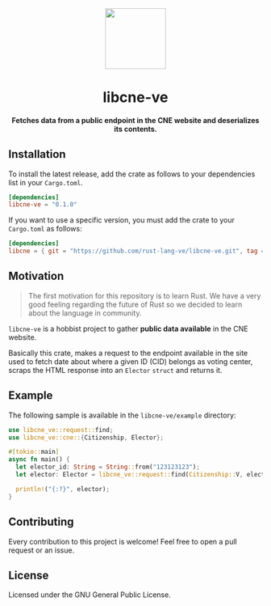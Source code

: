 <div>
  <div align="center" style="display: block; text-align: center;">
    <img src="https://raw.githubusercontent.com/rust-lang-ve/design/main/assets/logo_above.png" height="120" width="120" />
  </div>
  <h1 align="center">libcne-ve</h1>
  <h4 align="center">Fetches data from a public endpoint in the CNE website and deserializes its contents.</h4>
</div>

## Installation

To install the latest release, add the crate as follows to your dependencies list in your `Cargo.toml`.

```toml
[dependencies]
libcne-ve = "0.1.0"
```

If you want to use a specific version, you must add the crate to your `Cargo.toml` as follows:

```toml
[dependencies]
libcne = { git = "https://github.com/rust-lang-ve/libcne-ve.git", tag = "v0.1.0" }
```

## Motivation

> The first motivation for this repository is to learn Rust. We have a very good feeling regarding the future of Rust so we decided to learn about the language in community.

`libcne-ve` is a hobbist project to gather **public data available** in the CNE website.

Basically this crate, makes a request to the endpoint available in the site
used to fetch date about where a given ID (CID) belongs as voting center, scraps the
HTML response into an `Elector` `struct` and returns it.

## Example

The following sample is available in the `libcne-ve/example` directory:

```rust
use libcne_ve::request::find;
use libcne_ve::cne::{Citizenship, Elector};

#[tokio::main]
async fn main() {
  let elector_id: String = String::from("123123123");
  let elector: Elector = libcne_ve::request::find(Citizenship::V, elector_id).await.unwrap();

  println!("{:?}", elector);
}
```

## Contributing

Every contribution to this project is welcome! Feel free to open a pull request or an issue.

## License

Licensed under the GNU General Public License.
